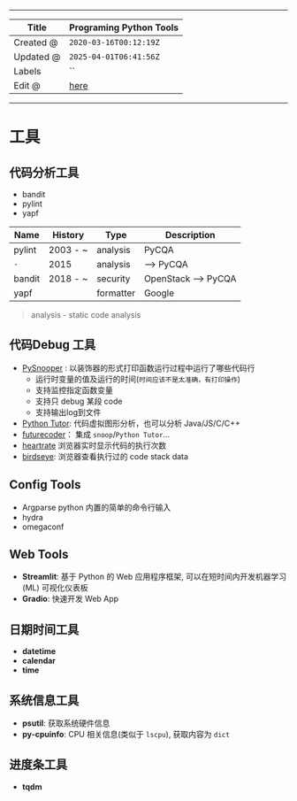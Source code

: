 -----

| Title     | Programing Python Tools                             |
| --------- | --------------------------------------------------- |
| Created @ | `2020-03-16T00:12:19Z`                              |
| Updated @ | `2025-04-01T06:41:56Z`                              |
| Labels    | \`\`                                                |
| Edit @    | [here](https://github.com/junxnone/xwiki/issues/90) |

-----

# 工具

## 代码分析工具

  - bandit
  - pylint
  - yapf

| Name   | History   | Type      | Description          |
| ------ | --------- | --------- | -------------------- |
| pylint | 2003 - \~ | analysis  | PyCQA                |
| `-`    | 2015      | analysis  | \--\> PyCQA          |
| bandit | 2018 - \~ | security  | OpenStack --\> PyCQA |
| yapf   |           | formatter | Google               |

> analysis - static code analysis

## 代码Debug 工具

  - [PySnooper](https://github.com/cool-RR/PySnooper) :
    以装饰器的形式打印函数运行过程中运行了哪些代码行
      - 运行时变量的值及运行的时间(`时间应该不是太准确，有打印操作`)
      - 支持监控指定函数变量
      - 支持只 debug 某段 code
      - 支持输出log到文件
  - [Python Tutor](https://pythontutor.com/visualize.html#mode=edit):
    代码虚拟图形分析，也可以分析 Java/JS/C/C++
  - [futurecoder](https://futurecoder.io/course/#ide)： 集成
    `snoop`/`Python Tutor`...
  - [heartrate](https://github.com/alexmojaki/heartrate) 浏览器实时显示代码的执行次数
  - [birdseye](https://github.com/alexmojaki/birdseye/tree/master):
    浏览器查看执行过的 code stack data

## Config Tools

  - Argparse python 内置的简单的命令行输入
  - hydra
  - omegaconf

## Web Tools

  - **Streamlit**: 基于 Python 的 Web 应用程序框架, 可以在短时间内开发机器学习 (ML) 可视化仪表板
  - **Gradio**: 快速开发 Web App

## 日期时间工具

  - **datetime**
  - **calendar**
  - **time**

## 系统信息工具

  - **psutil**: 获取系统硬件信息
  - **py-cpuinfo**: CPU 相关信息(类似于 `lscpu`), 获取内容为 `dict`

## 进度条工具

  - **tqdm**
